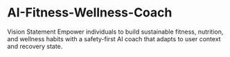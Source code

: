# AI-Fitness-Wellness-Coach
Vision Statement Empower individuals to build sustainable fitness, nutrition, and wellness habits with a safety-first AI coach that adapts to user context and recovery state.
